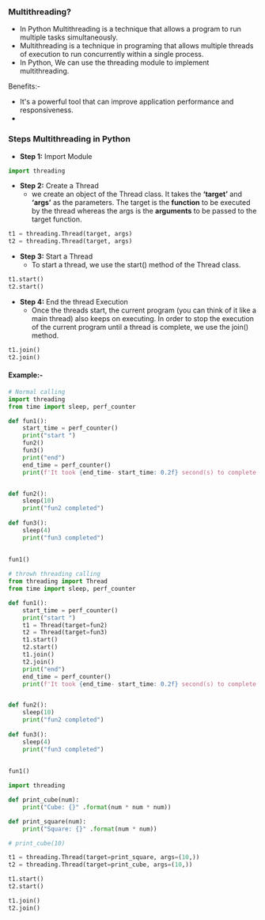 ### Multithreading?
* In Python Multithreading is a technique that allows a program to run multiple tasks simultaneously.
* Multithreading is a technique in programing that allows multiple threads of execution to run concurrently within a single process.
* In Python, We can use the threading module to implement multithreading.

Benefits:-
* It's a powerful tool that can improve application performance and responsiveness.
* 


### Steps Multithreading in Python
* **Step 1:** Import Module
```python
import threading
```
* **Step 2:** Create a Thread
  *  we create an object of the Thread class. It takes the **‘target’** and **‘args’** as the parameters. The target is the **function** to be executed by the thread whereas the args is the **arguments** to be passed to the target function.
```python
t1 = threading.Thread(target, args)
t2 = threading.Thread(target, args)
```
* **Step 3:** Start a Thread
  * To start a thread, we use the start() method of the Thread class.
```python
t1.start()
t2.start()
```
* **Step 4:** End the thread Execution
  * Once the threads start, the current program (you can think of it like a main thread) also keeps on executing. In order to stop the execution of the current program until a thread is complete, we use the join() method.
```python
t1.join()
t2.join()
```

#### Example:-
```python
# Normal calling
import threading
from time import sleep, perf_counter

def fun1():
    start_time = perf_counter()
    print("start ")
    fun2()
    fun3()
    print("end")
    end_time = perf_counter()
    print(f'It took {end_time- start_time: 0.2f} second(s) to complete.')


def fun2():
    sleep(10)
    print("fun2 completed")
    
def fun3():
    sleep(4)
    print("fun3 completed")
    
    
fun1()

# throwh threading calling
from threading import Thread
from time import sleep, perf_counter

def fun1():
    start_time = perf_counter()
    print("start ")
    t1 = Thread(target=fun2)
    t2 = Thread(target=fun3)
    t1.start()
    t2.start()
    t1.join()
    t2.join()
    print("end")
    end_time = perf_counter()
    print(f'It took {end_time- start_time: 0.2f} second(s) to complete.')


def fun2():
    sleep(10)
    print("fun2 completed")
    
def fun3():
    sleep(4)
    print("fun3 completed")
    
    
fun1()
```
```python
import threading

def print_cube(num):
    print("Cube: {}" .format(num * num * num))

def print_square(num):
    print("Square: {}" .format(num * num))

# print_cube(10)

t1 = threading.Thread(target=print_square, args=(10,))
t2 = threading.Thread(target=print_cube, args=(10,))

t1.start()
t2.start()

t1.join()
t2.join()
```